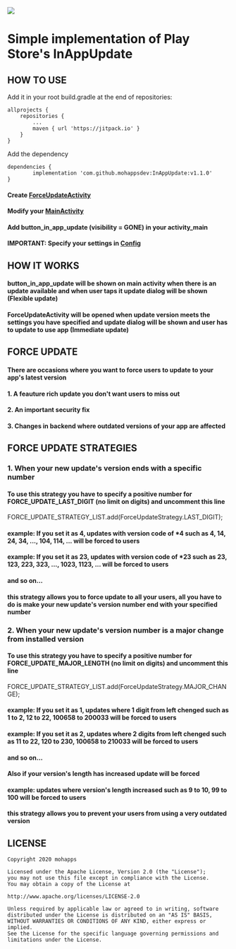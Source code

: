 [![](https://jitpack.io/v/mohappsdev/InAppUpdate.svg)](https://jitpack.io/#mohappsdev/InAppUpdate)
# Simple implementation of Play Store's InAppUpdate

## HOW TO USE


Add it in your root build.gradle at the end of repositories:

	allprojects {
		repositories {
			...
			maven { url 'https://jitpack.io' }
		}
	}

Add the dependency

	dependencies {
	        implementation 'com.github.mohappsdev:InAppUpdate:v1.1.0'
	}


   #### Create [ForceUpdateActivity](https://github.com/mohappsdev/InAppUpdate/blob/master/app/src/main/java/mohapps/iaudemo/activity/ForceUpdateActivity.java)
   #### Modify your [MainActivity](https://github.com/mohappsdev/InAppUpdate/blob/master/app/src/main/java/mohapps/iaudemo/activity/MainActivity.java)
   #### Add button_in_app_update (visibility = GONE) in your activity_main
   #### IMPORTANT: Specify your settings in [Config](https://github.com/mohappsdev/InAppUpdate/blob/master/app/src/main/java/mohapps/iaudemo/config/Config.java)

## HOW IT WORKS
   #### button_in_app_update will be shown on main activity when there is an update available and when user taps it update dialog will be shown (Flexible update)
   #### ForceUpdateActivity will be opened when update version meets the settings you have specified and update dialog will be shown and user has to update to use app (Immediate update)
   

## FORCE UPDATE
   #### There are occasions where you want to force users to update to your app's latest version
   #### 1. A feauture rich update you don't want users to miss out
   #### 2. An important security fix
   #### 3. Changes in backend where outdated versions of your app are affected

## FORCE UPDATE STRATEGIES
   ### 1. When your new update's version ends with a specific number
   #### To use this strategy you have to specify a positive number for FORCE_UPDATE_LAST_DIGIT (no limit on digits) and uncomment this line
   FORCE_UPDATE_STRATEGY_LIST.add(ForceUpdateStrategy.LAST_DIGIT);
   #### example: If you set it as 4, updates with version code of *4 such as 4, 14, 24, 34, ..., 104, 114, ... will be forced to users
   #### example: If you set it as 23, updates with version code of *23 such as 23, 123, 223, 323, ..., 1023, 1123, ... will be forced to users
   #### and so on...
   #### this strategy allows you to force update to all your users, all you have to do is make your new update's version number end with your specified number

   ### 2. When your new update's version number is a major change from installed version
   #### To use this strategy you have to specify a positive number for FORCE_UPDATE_MAJOR_LENGTH (no limit on digits) and uncomment this line
   FORCE_UPDATE_STRATEGY_LIST.add(ForceUpdateStrategy.MAJOR_CHANGE);
   #### example: If you set it as 1, updates where 1 digit from left chenged such as 1 to 2, 12 to 22, 100658 to 200033 will be forced to users
   #### example: If you set it as 2, updates where 2 digits from left chenged such as 11 to 22, 120 to 230, 100658 to 210033 will be forced to users
   #### and so on...
   #### Also if your version's length has increased update will be forced
   #### example: updates where version's length increased such as 9 to 10, 99 to 100 will be forced to users
   #### this strategy allows you to prevent your users from using a very outdated version
   
   ## LICENSE

    Copyright 2020 mohapps

    Licensed under the Apache License, Version 2.0 (the "License");
    you may not use this file except in compliance with the License.
    You may obtain a copy of the License at

    http://www.apache.org/licenses/LICENSE-2.0

    Unless required by applicable law or agreed to in writing, software
    distributed under the License is distributed on an "AS IS" BASIS,
    WITHOUT WARRANTIES OR CONDITIONS OF ANY KIND, either express or implied.
    See the License for the specific language governing permissions and
    limitations under the License.



   

